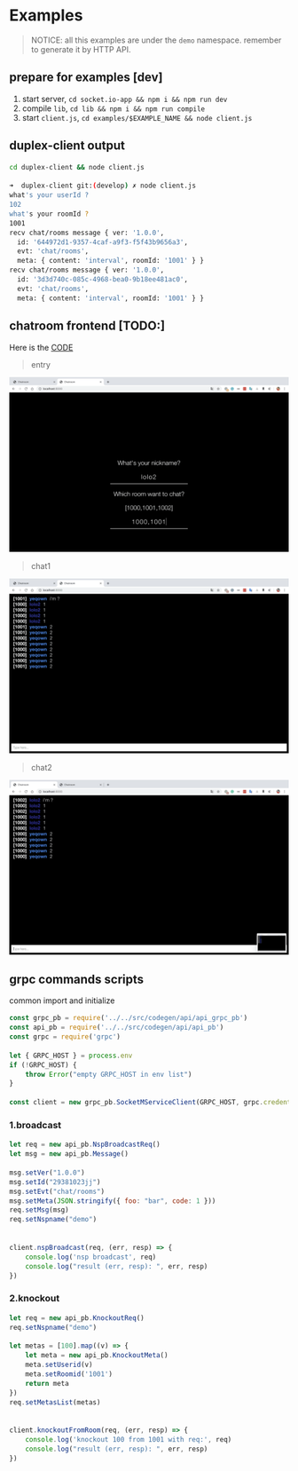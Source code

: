 # Examples

> NOTICE: all this examples are under the `demo` namespace. remember to generate it by HTTP API. 

## prepare for examples [dev]

1. start server, `cd socket.io-app && npm i && npm run dev`
2. compile `lib`, `cd lib && npm i && npm run compile`
3. start `client.js`, `cd examples/$EXAMPLE_NAME && node client.js`

## duplex-client output

```sh
cd duplex-client && node client.js

➜  duplex-client git:(develop) ✗ node client.js
what's your userId ?
102
what's your roomId ?
1001
recv chat/rooms message { ver: '1.0.0',
  id: '644972d1-9357-4caf-a9f3-f5f43b9656a3',
  evt: 'chat/rooms',
  meta: { content: 'interval', roomId: '1001' } }
recv chat/rooms message { ver: '1.0.0',
  id: '3d3d740c-085c-4968-bea0-9b18ee481ac0',
  evt: 'chat/rooms',
  meta: { content: 'interval', roomId: '1001' } }
```

## chatroom frontend [TODO:]

Here is the [CODE](../chatroom)

> entry
<img src="../images/entry.png">

> chat1
<img src="../images/chat1.png">

> chat2
<img src="../images/chat2.png">

## grpc commands scripts

common import and initialize
```js
const grpc_pb = require('../../src/codegen/api/api_grpc_pb')
const api_pb = require('../../src/codegen/api/api_pb')
const grpc = require('grpc')

let { GRPC_HOST } = process.env
if (!GRPC_HOST) {
    throw Error("empty GRPC_HOST in env list")
}

const client = new grpc_pb.SocketMServiceClient(GRPC_HOST, grpc.credentials.createInsecure())
```

### 1.broadcast
```js
let req = new api_pb.NspBroadcastReq()
let msg = new api_pb.Message()

msg.setVer("1.0.0")
msg.setId("29381023jj")
msg.setEvt("chat/rooms")
msg.setMeta(JSON.stringify({ foo: "bar", code: 1 }))
req.setMsg(msg)
req.setNspname("demo")


client.nspBroadcast(req, (err, resp) => {
    console.log('nsp broadcast', req)
    console.log("result (err, resp): ", err, resp)
})
```

### 2.knockout
```js
let req = new api_pb.KnockoutReq()
req.setNspname("demo")

let metas = [100].map((v) => {
    let meta = new api_pb.KnockoutMeta()
    meta.setUserid(v)
    meta.setRoomid('1001')
    return meta
})
req.setMetasList(metas)


client.knockoutFromRoom(req, (err, resp) => {
    console.log('knockout 100 from 1001 with req:', req)
    console.log("result (err, resp): ", err, resp)
})
```